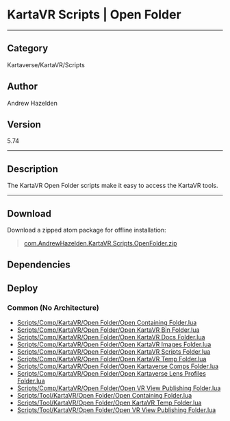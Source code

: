 # KartaVR Scripts | Open Folder
___

## Category
Kartaverse/KartaVR/Scripts

## Author
Andrew Hazelden

## Version
5.74

___

## Description
<p>The KartaVR Open Folder scripts make it easy to access the KartaVR tools.</p>

___

## Download

Download a zipped atom package for offline installation:
> [com.AndrewHazelden.KartaVR.Scripts.OpenFolder.zip](https://gitlab.com/WeSuckLess/Reactor/-/archive/master/Reactor-master.zip?path=Atoms/com.AndrewHazelden.KartaVR.Scripts.OpenFolder)  

## Dependencies

## Deploy

### Common (No Architecture)

<ul>
<li><a href="https://gitlab.com/WeSuckLess/Reactor/-/blob/master/Atoms/com.AndrewHazelden.KartaVR.Scripts.OpenFolder/Scripts/Comp/KartaVR/Open Folder/Open Containing Folder.lua?ref_type=heads">Scripts/Comp/KartaVR/Open Folder/Open Containing Folder.lua</a></li>
<li><a href="https://gitlab.com/WeSuckLess/Reactor/-/blob/master/Atoms/com.AndrewHazelden.KartaVR.Scripts.OpenFolder/Scripts/Comp/KartaVR/Open Folder/Open KartaVR Bin Folder.lua?ref_type=heads">Scripts/Comp/KartaVR/Open Folder/Open KartaVR Bin Folder.lua</a></li>
<li><a href="https://gitlab.com/WeSuckLess/Reactor/-/blob/master/Atoms/com.AndrewHazelden.KartaVR.Scripts.OpenFolder/Scripts/Comp/KartaVR/Open Folder/Open KartaVR Docs Folder.lua?ref_type=heads">Scripts/Comp/KartaVR/Open Folder/Open KartaVR Docs Folder.lua</a></li>
<li><a href="https://gitlab.com/WeSuckLess/Reactor/-/blob/master/Atoms/com.AndrewHazelden.KartaVR.Scripts.OpenFolder/Scripts/Comp/KartaVR/Open Folder/Open KartaVR Images Folder.lua?ref_type=heads">Scripts/Comp/KartaVR/Open Folder/Open KartaVR Images Folder.lua</a></li>
<li><a href="https://gitlab.com/WeSuckLess/Reactor/-/blob/master/Atoms/com.AndrewHazelden.KartaVR.Scripts.OpenFolder/Scripts/Comp/KartaVR/Open Folder/Open KartaVR Scripts Folder.lua?ref_type=heads">Scripts/Comp/KartaVR/Open Folder/Open KartaVR Scripts Folder.lua</a></li>
<li><a href="https://gitlab.com/WeSuckLess/Reactor/-/blob/master/Atoms/com.AndrewHazelden.KartaVR.Scripts.OpenFolder/Scripts/Comp/KartaVR/Open Folder/Open KartaVR Temp Folder.lua?ref_type=heads">Scripts/Comp/KartaVR/Open Folder/Open KartaVR Temp Folder.lua</a></li>
<li><a href="https://gitlab.com/WeSuckLess/Reactor/-/blob/master/Atoms/com.AndrewHazelden.KartaVR.Scripts.OpenFolder/Scripts/Comp/KartaVR/Open Folder/Open Kartaverse Comps Folder.lua?ref_type=heads">Scripts/Comp/KartaVR/Open Folder/Open Kartaverse Comps Folder.lua</a></li>
<li><a href="https://gitlab.com/WeSuckLess/Reactor/-/blob/master/Atoms/com.AndrewHazelden.KartaVR.Scripts.OpenFolder/Scripts/Comp/KartaVR/Open Folder/Open Kartaverse Lens Profiles Folder.lua?ref_type=heads">Scripts/Comp/KartaVR/Open Folder/Open Kartaverse Lens Profiles Folder.lua</a></li>
<li><a href="https://gitlab.com/WeSuckLess/Reactor/-/blob/master/Atoms/com.AndrewHazelden.KartaVR.Scripts.OpenFolder/Scripts/Comp/KartaVR/Open Folder/Open VR View Publishing Folder.lua?ref_type=heads">Scripts/Comp/KartaVR/Open Folder/Open VR View Publishing Folder.lua</a></li>
<li><a href="https://gitlab.com/WeSuckLess/Reactor/-/blob/master/Atoms/com.AndrewHazelden.KartaVR.Scripts.OpenFolder/Scripts/Tool/KartaVR/Open Folder/Open Containing Folder.lua?ref_type=heads">Scripts/Tool/KartaVR/Open Folder/Open Containing Folder.lua</a></li>
<li><a href="https://gitlab.com/WeSuckLess/Reactor/-/blob/master/Atoms/com.AndrewHazelden.KartaVR.Scripts.OpenFolder/Scripts/Tool/KartaVR/Open Folder/Open KartaVR Temp Folder.lua?ref_type=heads">Scripts/Tool/KartaVR/Open Folder/Open KartaVR Temp Folder.lua</a></li>
<li><a href="https://gitlab.com/WeSuckLess/Reactor/-/blob/master/Atoms/com.AndrewHazelden.KartaVR.Scripts.OpenFolder/Scripts/Tool/KartaVR/Open Folder/Open VR View Publishing Folder.lua?ref_type=heads">Scripts/Tool/KartaVR/Open Folder/Open VR View Publishing Folder.lua</a></li>
</ul>
